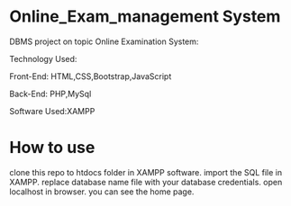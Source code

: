 # Online_Exam_management System
DBMS project on topic Online Examination System:

Technology Used:

Front-End: HTML,CSS,Bootstrap,JavaScript

Back-End: PHP,MySql

Software Used:XAMPP

# How to use

clone this repo to htdocs folder in XAMPP software.
import the SQL file in XAMPP.
replace database name file with your database credentials.
open localhost in browser. you can see the home page.
